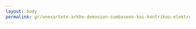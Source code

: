 ```yaml
---
layout: body
permalink: gr/anexartete-arkhe-demosion-sumbaseon-kai-kentrikou-elektronikou-metroou-demosion-sumbaseon/
---
```


